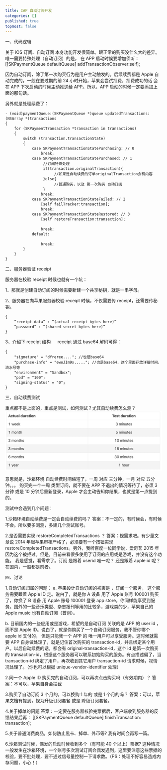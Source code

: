 ```yaml
---
title: IAP 自动订阅开发
categories: []
published: true
topmost: false
---
```


一、代码逻辑

关于 iOS 订阅、自动订阅 本身功能开发很简单。跟正常的购买没什么大的差异。唯一需要特殊处理（自动订阅）的是，
在 APP 启动时候要增加侦听：
[[SKPaymentQueue defaultQueue] addTransactionObserver:self];

因为自动订阅，除了第一次购买行为是用户主动触发的。后续续费都是 Apple 自动完成的，一般在要过期的前 24 小时开始，苹果会尝试扣费，扣费成功的话 会在 APP 下次启动的时候主动推送给 APP。所以，APP 启动的时候一定要添加上面的那句话。

另外就是处理续费了：

```objc
- (void)paymentQueue:(SKPaymentQueue *)queue updatedTransactions:(NSArray *)transactions
{
    for (SKPaymentTransaction *transaction in transactions)
    {
        switch (transaction.transactionState)
        {
            case SKPaymentTransactionStatePurchasing: // 0
                break;
            case SKPaymentTransactionStatePurchased: // 1
                 //订阅特殊处理
                 if(transaction.originalTransaction){
                      //如果是自动续费的订单originalTransaction会有内容
                 }else{
                      //普通购买，以及 第一次购买 自动订阅
                 }
                break;
            case SKPaymentTransactionStateFailed: // 2
                [self failTracker:transaction];
                break;
            case SKPaymentTransactionStateRestored: // 3
                [self restoreTransaction:transaction];

                break;
            default:

                break;
        }
    }
}
```

二、服务器验证 receipt

服务器在校验 receipt 时候也就有一个坑：

1、那就是创建自动订阅的时候需要新建一个共享秘钥，就是一串字母。

2、服务器在向苹果服务器校验 receipt 时候，不仅需要传 receipt，还需要传秘钥。

```objc
{
    “receipt-data” : “(actual receipt bytes here)”
    “password” : “(shared secret bytes here)”
}
```

3、介绍下 receipt 结构
　 receipt 通过 base64 解码可得：

```objc
{
    "signature" = "dfreree...."; //也是base64
    "purchase-info" = "ewoJIm9x....."; //也是base64，这个里面存放详细时间，流水号等
    "environment" = "Sandbox";
    "pod" = "100";
    "signing-status" = "0";
}
```

三、自动续费测试

重点都不是上面的，重点是测试，如何测试？尤其自动续费怎么测？
![](/images/blog/2020-08-20-IAP%20自动订阅开发/2020-08-20-17-05-32.png)

意思就是，沙箱环境 自动续费时间缩短了，一周 对应 三分钟，一月 对应 五分钟。。。
购买完一个一周 类型订阅，就不要在 APP 不退出的情况等待了，必须 3 分钟 或是 10 分钟后重新登录，Apple 才会主动告知你结果，也就是第一点提到的。

测试中会遇到几个问题：

1.沙箱环境自动续费是一定会自动续费的吗？
答案：不一定的，有时候会，有时候不会。所以要多测测，多建几个测试账号。

2.是否需要实现 restoreCompletedTransactions ？
答案：视需求吧。有少量文章说 2014 年起苹果审核严格了，必须要有一个按钮实现 restoreCompletedTransactions。另外，我听百度一位同学说，爱奇艺 2015 年因为这个被拒过。但是，目前来看很多使用了订阅的应用或是游戏，并没有这个功能。
我是感觉，看需求了。订阅 是跟着 userid 唯一呢？ 还是跟着 apple id 呢？在国内，一般都是前者。

四、讨论

1.自动订阅归属的问题：
a. 苹果设计自动订阅的初衷是 ，订阅一个服务， 这个服务需要跟着 Apple ID 走。说白了，就是你 A 设备 用了 Apple 账号 100001 购买了，你换了 B 设备 用 Apple 账号 100001 登录 app store，你同样能享受到服务。国外的一些音乐类型、杂志报刊等用的比较多，游戏类的少，苹果自己的 Apple music 也有自动订阅（首创）。

b. 目前国内的一些应用或是游戏，希望的是自动订阅 关联的是 APP 的 user id ，而不是 Apple ID。说白了，就是你购买了一个自动订阅服务，我不管你哪个 apple id 支付的， 但是只能我一个 APP 的 唯一用户可以享受服务。这时候就需要 APP 自身做处理了，就是记住首次购买的 transaction-id，并且绑定某个用户。以后自动续费的话，都会有 original-transaction-id，这个 id 是第一次购买的 transaction-id，根据这个服务器可以联系初始购买的服务。有点描述偏了，当 transaction-id 绑定了用户，再次收到其它用户 transaction-id 请求时候，视情况处理了。（你也可以根据 unique-vendor-identifier 处理）

2.同一个 Apple ID 购买完的自动订阅，可以再次点击购买吗（有效期内）？
答案：不可以，苹果自身会拦截

3.购买了自动订阅 3 个月的，可以换购 1 年的 或是 1 个月的吗？
答案：可以，苹果文档有提到，视为升级订阅套餐 或是 降级订阅套餐。

4.关于掉单的问题
答案：一定要在服务器校验完票据后，客户端收到服务器的反馈结果后再：
[[SKPaymentQueue defaultQueue] finishTransaction: transaction];

5.关于普通消费商品，如何防止黑卡、掉单、外币等?
我有时间会再写一篇。

6.沙箱测试时候，偶发的启动时候收到多个（有可能 40 个以上）票据?
这种情况一般发生在沙箱环境，一个账号多次测试订阅会偶发遇到，这里要注意这些票据的校验，要不批处理，要不通过信号量控制一下请求数。（PS：处理不好容易造成内存问题，小心！）
